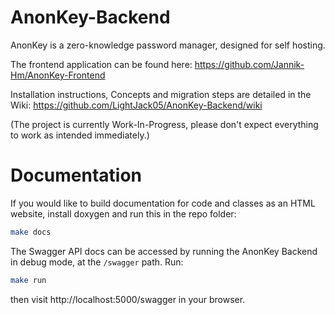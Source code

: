 # AnonKey-Backend
AnonKey is a zero-knowledge password manager, designed for self hosting.

The frontend application can be found here: https://github.com/Jannik-Hm/AnonKey-Frontend

Installation instructions, Concepts and migration steps are detailed in the Wiki: 
https://github.com/LightJack05/AnonKey-Backend/wiki

(The project is currently Work-In-Progress, please don't expect everything to work as intended immediately.)
# Documentation

If you would like to build documentation for code and classes as an HTML website, install doxygen and run this in the repo folder:

```bash
make docs
```

The Swagger API docs can be accessed by running the AnonKey Backend in debug mode, at the `/swagger` path.
Run:
```bash
make run
```

then visit http://localhost:5000/swagger in your browser.
